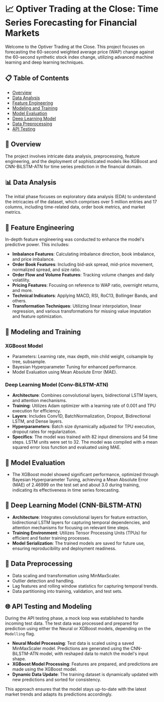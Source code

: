 # 📈 Optiver Trading at the Close: Time Series Forecasting for Financial Markets

Welcome to the Optiver Trading at the Close. This project focuses on forecasting the 60-second weighted average price (WAP) change against the 60-second synthetic stock index change, utilizing advanced machine learning and deep learning techniques.

## 📋 Table of Contents

- [Overview](#overview)
- [Data Analysis](#data-analysis)
- [Feature Engineering](#feature-engineering)
- [Modeling and Training](#modeling-and-training)
- [Model Evaluation](#model-evaluation)
- [Deep Learning Model](#deep-learning-model)
- [Data Preprocessing](#data-preprocessing)
- [API Testing](#api-testing-and-modeling)

<a name="overview"></a>
## 🌟 Overview

The project involves intricate data analysis, preprocessing, feature engineering, and the deployment of sophisticated models like XGBoost and CNN-BiLSTM-ATN for time series prediction in the financial domain.

<a name="data-analysis"></a>
## 📊 Data Analysis

The initial phase focuses on exploratory data analysis (EDA) to understand the intricacies of the dataset, which comprises over 5 million entries and 17 columns, including time-related data, order book metrics, and market metrics.

<a name="feature-engineering"></a>
## 🧪 Feature Engineering

In-depth feature engineering was conducted to enhance the model's predictive power. This includes:
- **Imbalance Features**: Calculating imbalance direction, book imbalance, and price imbalance.
- **Order Book Features**: Including bid-ask spread, mid-price movement, normalized spread, and size ratio.
- **Order Flow and Volume Features**: Tracking volume changes and daily volatility.
- **Pricing Features**: Focusing on reference to WAP ratio, overnight returns, and more.
- **Technical Indicators**: Applying MACD, RSI, RoC13, Bollinger Bands, and others.
- **Transformation Techniques**: Utilizing linear interpolation, linear regression, and various transformations for missing value imputation and feature optimization.

<a name="modeling"></a>
## 🤖 Modeling and Training

### XGBoost Model
- Parameters: Learning rate, max depth, min child weight, colsample by tree, subsample.
- Bayesian Hyperparameter Tuning for enhanced performance.
- Model Evaluation using Mean Absolute Error (MAE).

### Deep Learning Model (Conv-BiLSTM-ATN)
- **Architecture**: Combines convolutional layers, bidirectional LSTM layers, and attention mechanisms.
- **Training**: Utilizes Adam optimizer with a learning rate of 0.001 and TPU execution for efficiency.
- **Layers**: Includes Conv1D, BatchNormalization, Dropout, Bidirectional LSTM, and Dense layers.
- **Hyperparameters**: Batch size dynamically adjusted for TPU execution, dropout rates for regularization.
- **Specifics**: The model was trained with 82 input dimensions and 54 time steps. LSTM units were set to 32. The model was compiled with a mean squared error loss function and evaluated using MAE.

<a name="evaluation"></a>
## 🎯 Model Evaluation

- The XGBoost model showed significant performance, optimized through Bayesian Hyperparameter Tuning, achieving a Mean Absolute Error (MAE) of 2.46999 on the test set and about 3.0 during training, indicating its effectiveness in time series forecasting.

<a name="deep-learning-model"></a>
## 🧠 Deep Learning Model (CNN-BiLSTM-ATN)

- **Architecture**: Integrates convolutional layers for feature extraction, bidirectional LSTM layers for capturing temporal dependencies, and attention mechanisms for focusing on relevant time steps.
- **Training Environment**: Utilizes Tensor Processing Units (TPUs) for efficient and faster training processes.
- **Model Serialization**: The trained models are saved for future use, ensuring reproducibility and deployment readiness.

<a name="data-preprocessing"></a>
## 🔄 Data Preprocessing

- Data scaling and transformation using MinMaxScaler.
- Outlier detection and handling.
- Lag features and rolling window statistics for capturing temporal trends.
- Data partitioning into training, validation, and test sets.

<a name="api-testing-and-modeling"></a>
## 🌐 API Testing and Modeling

During the API testing phase, a mock loop was established to handle incoming test data. The test data was processed and prepared for prediction using either the Neural or XGBoost models, depending on the `Modelling` flag.

- **Neural Model Processing**: Test data is scaled using a saved MinMaxScaler model. Predictions are generated using the CNN-BiLSTM-ATN model, with reshaped data to match the model's input shape.
- **XGBoost Model Processing**: Features are prepared, and predictions are made using the XGBoost model.
- **Dynamic Data Update**: The training dataset is dynamically updated with new predictions and sorted for consistency.

This approach ensures that the model stays up-to-date with the latest market trends and adapts its predictions accordingly.
